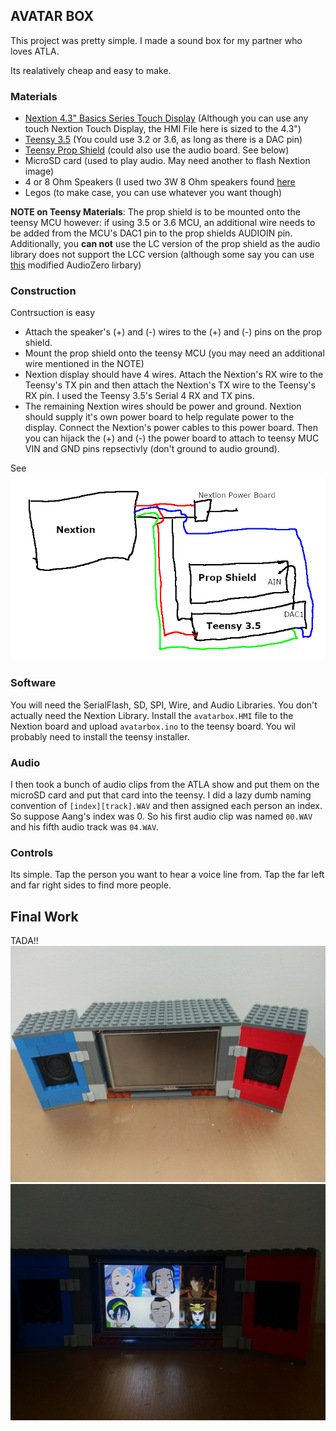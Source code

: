 ## AVATAR BOX

This project was pretty simple. I made a sound box for my partner who loves ATLA.

Its realatively cheap and easy to make.

### Materials

+ [Nextion 4.3" Basics Series Touch Display](https://itead.cc/product/nx4827t043-nextion-4-3-basic-series-hmi-touch-display/) (Although you can use any touch Nextion Touch Display, the HMI File here is sized to the 4.3")
+ [Teensy 3.5](https://www.pjrc.com/store/teensy35.html) (You could use 3.2 or 3.6, as long as there is a DAC pin)
+ [Teensy Prop Shield](https://www.pjrc.com/store/prop_shield.html) (could also use the audio board. See below)
+ MicroSD card  (used to play audio. May need another to flash Nextion image)
+ 4 or 8 Ohm Speakers (I used two 3W 8 Ohm speakers found [here](https://www.amazon.com/CQRobot-JST-PH2-0-Interface-Electronic-Projects/dp/B0738NLFTG/)
+ Legos (to make case, you can use whatever you want though)

**NOTE on Teensy Materials**: The prop shield is to be mounted onto the teensy MCU however: if using 3.5 or 3.6 MCU, an additional wire needs to be added from the MCU's DAC1 pin to the prop shields AUDIOIN pin. Additionally, you **can not** use the LC version of the prop shield as the audio library does not support the LCC version (although some say you can use [this](https://github.com/PaulStoffregen/AudioZero) modified AudioZero lirbary)

### Construction

Contrsuction is easy
+ Attach the speaker's (+) and (-) wires to the (+) and (-) pins on the prop shield.
+ Mount the prop shield onto the teensy MCU (you may need an additional wire mentioned in the NOTE)
+ Nextion display should have 4 wires. Attach the Nextion's RX wire to the Teensy's TX pin and then attach the Nextion's TX wire to the Teensy's RX pin. I used the Teensy 3.5's Serial 4 RX and TX pins.
+ The remaining Nextion wires should be power and ground. Nextion should supply it's own power board to help regulate power to the display. Connect the Nextion's power cables to this power board. Then you can hijack the (+) and (-) the power board to attach to teensy MUC VIN and GND pins repsectivly (don't ground to audio ground).

See ![ABCD.png](./images/ABCD.png)

### Software

You will need the SerialFlash, SD, SPI, Wire, and Audio Libraries. You don't actually need the Nextion Library.
Install the `avatarbox.HMI` file to the Nextion board and upload `avatarbox.ino` to the teensy board. You wil probably need to install the teensy installer.

### Audio

I then took a bunch of audio clips from the ATLA show and put them on the microSD card and put that card into the teensy.
I did a lazy dumb naming convention of `[index][track].WAV` and then assigned each person an index. So suppose Aang's index was 0. So his first audio clip was named `00.WAV` and his fifth audio track was `04.WAV`.

### Controls

Its simple. Tap the person you want to hear a voice line from. Tap the far left and far right sides to find more people.

## Final Work

TADA!!
![work.png](./images/work.jpg)
![work2.png](./images/work2.jpg)
